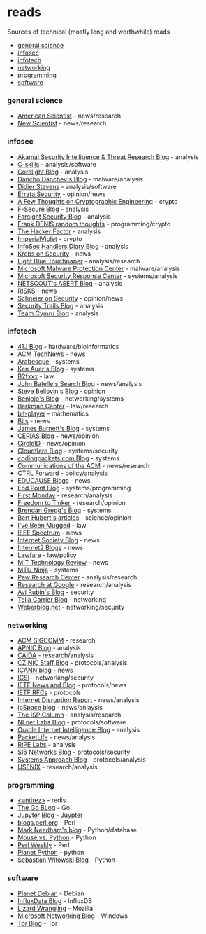# reads
Sources of technical (mostly long and worthwhile) reads

* [general science](#general-science)
* [infosec](#infosec)
* [infotech](#infotech)
* [networking](#networking)
* [programming](#programming)
* [software](#software)

### general science
* [American Scientist](https://www.americanscientist.org) - news/research
* [New Scientist](https://www.newscientist.com/) - news/research

### infosec
* [Akamai Security Intelligence &amp; Threat Research Blog](https://blogs.akamai.com/sitr/) - analysis
* [C-skills](https://c-skills.blogspot.com/) - analysis/software
* [Corelight Blog](https://corelight.blog/) - analysis
* [Dancho Danchev's Blog](https://ddanchev.blogspot.com/) - malware/analysis
* [Didier Stevens](https://blog.didierstevens.com/) - analysis/software
* [Errata Security](http://blog.erratasec.com/) - opinion/news
* [A Few Thoughts on Cryptographic Engineering](http://blog.cryptographyengineering.com/) - crypto
* [F-Secure Blog](https://blog.f-secure.com/) - analysis
* [Farsight Security Blog](https://www.farsightsecurity.com/blog/) - analysis
* [Frank DENIS random thoughts](https://00f.net) - programming/crypto
* [The Hacker Factor](http://www.hackerfactor.com/blog/) - analysis
* [ImperialViolet](https://www.imperialviolet.org/) - crypto
* [InfoSec Handlers Diary Blog](https://isc.sans.edu/diary.html) - analysis
* [Krebs on Security](http://krebsonsecurity.com/) - news
* [Light Blue Touchpaper](https://www.lightbluetouchpaper.org/) - analysis/research
* [Microsoft Malware Protection Center](https://blogs.technet.microsoft.com/mmpc/) - malware/analysis
* [Microsoft Security Response Center](https://msrc-blog.microsoft.com/) - systems/analysis
* [NETSCOUT's ASERT Blog](https://www.netscout.com/asert) - analysis
* [RISKS](http://catless.ncl.ac.uk/Risks) - news
* [Schneier on Security](https://www.schneier.com/) - opinion/news
* [Security Trails Blog](https://securitytrails.com/blog) - analysis
* [Team Cymru Blog](https://team-cymru.com/resources/blog/) - analysis

### infotech
* [41J Blog](https://41j.com/blog/) - hardware/bioinformatics
* [ACM TechNews](http://technews.acm.org/) - news
* [Arabesque](https://sanctum.geek.nz/arabesque/) - systems
* [Ken Auer's Blog](http://biplane.com.au/blog/) - systems
* [B2fxxx](https://b2fxxx.blogspot.com/) - law
* [John Batelle's Search Blog](http://battellemedia.com/) - news/analysis
* [Steve Bellovin's Blog](https://www.cs.columbia.edu/~smb/blog/) - opinion
* [Benjojo's Blog](https://blog.benjojo.co.uk/) - networking/systems
* [Berkman Center](https://cyber.law.harvard.edu/) - law/research
* [bit-player](http://bit-player.org/) - mathematics
* [Bits](http://www.nytimes.com/column/bits) - news
* [James Burnett's Blog](https://blog.dical.org/) - systems
* [CERIAS Blog](https://www.cerias.purdue.edu/site/blog) - news/opinion
* [CircleID](http://www.circleid.com/) - news/opinion
* [Cloudflare Blog](https://blog.cloudflare.com/) - systems/security
* [codingpackets.com Blog](https://codingpackets.com/blog/recent/) - systems
* [Communications of the ACM](https://cacm.acm.org/magazines/) - news/research
* [CTRL Forward](https://www.wilsoncenter.org/blogs/ctrl-forward) - policy/analysis
* [EDUCAUSE Blogs](https://er.educause.edu/blogs/) - news
* [End Point Blog](https://www.endpoint.com/blog) - systems/programming
* [First Monday](http://firstmonday.org/) - research/analysis
* [Freedom to Tinker](https://freedom-to-tinker.com/) - research/opinion
* [Brendan Gregg's Blog](http://www.brendangregg.com/blog/) - systems
* [Bert Hubert's articles](https://berthub.eu/articles/) - science/opinion
* [I've Been Mugged](http://ivebeenmugged.typepad.com/my_weblog/) - law
* [IEEE Spectrum](https://spectrum.ieee.org/) - news
* [Internet Society Blog](https://www.internetsociety.org/blog/) - news
* [Internet2 Blogs](https://www.internet2.edu/blogs/) - news
* [Lawfare](https://www.lawfareblog.com/) - law/policy
* [MIT Technology Review](https://www.technologyreview.com/) - news
* [MTU Ninja](https://vincent.bernat.ch/en/blog) - systems
* [Pew Research Center](http://www.pewinternet.org/) - analysis/research
* [Research at Google](https://research.google.com/) - research/analysis
* [Avi Rubin's Blog](http://avi-rubin.blogspot.com/) - security
* [Telia Carrier Blog](https://blog.teliacarrier.com/) - networking
* [Weberblog.net](https://weberblog.net/) - networking/security

### networking
* [ACM SIGCOMM](http://www.sigcomm.org/) - research
* [APNIC Blog](https://blog.apnic.net/) - analysis
* [CAIDA](https://www.caida.org/) - research/analysis
* [CZ.NIC Staff Blog](https://en.blog.nic.cz/) - protocols/analysis
* [ICANN blog](https://www.icann.org/news/blog) - news
* [ICSI](http://icir.org/) - networking/security
* [IETF News and Blog](https://www.ietf.org/blog/) - protocols/news
* [IETF RFCs](https://www.rfc-editor.org/) - protocols
* [Internet Disruption Report](https://internetdisruption.report/) - news/analysis
* [ipSpace blog](http://blog.ipspace.net/) - news/anlaysis
* [The ISP Column](http://www.potaroo.net/ispcol/) - analysis/research
* [NLnet Labs Blog](https://medium.com/nlnetlabs) - protocols/software
* [Oracle Internet Intelligence Blog](https://blogs.oracle.com/internetintelligence/) - analysis
* [PacketLife](http://packetlife.net/blog/) - news/analysis
* [RIPE Labs](https://labs.ripe.net/) - analysis
* [SI6 Networks Blog](http://blog.si6networks.com/) - protocols/security
* [Systems Approach Blog](https://www.systemsapproach.org/blog) - protocols/analysis
* [USENIX](https://www.usenix.org/) - research/analysis

### programming
* [&lt;antirez&gt;](http://antirez.com) - redis
* [The Go BLog](https://blog.golang.org/) - Go
* [Jupyter Blog](https://blog.jupyter.org/) - Juypter
* [blogs.perl.org](http://blogs.perl.org/) - Perl
* [Mark Needham's blog](http://www.markhneedham.com/blog/) - Python/database
* [Mouse vs. Python](https://www.blog.pythonlibrary.org/) - Python
* [Perl Weekly](http://perlweekly.com/) - Perl
* [Planet Python](https://planetpython.org/) - python
* [Sebastian Witowski Blog](https://switowski.com/blog/) - Python

### software
* [Planet Debian](https://planet.debian.org/) - Debian
* [InfluxData Blog](https://www.influxdata.com/blog/) - InfluxDB
* [Lizard Wrangling](https://blog.lizardwrangler.com/) - Mozilla
* [Microsoft Networking Blog](https://techcommunity.microsoft.com/t5/networking-blog/bg-p/NetworkingBlog) - Windows
* [Tor Blog](https://blog.torproject.org/) - Tor
